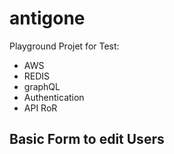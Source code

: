 # antigone
Playground Projet for Test:
- AWS
- REDIS
- graphQL
- Authentication
- API RoR

## Basic Form to edit Users







